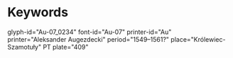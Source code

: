 # Keywords
glyph-id="Au-07_0234"
font-id="Au-07"
printer-id="Au"
printer="Aleksander Augezdecki"
period="1549–1561?"
place="Królewiec-Szamotuły"
PT plate="409"
